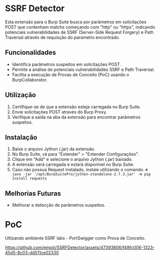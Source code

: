 # SSRF Detector

Esta extensão para o Burp Suite busca por parâmetros em solicitações POST que contenham matchs começando com "http" ou "https", indicando potenciais vulnerabilidades de SSRF (Server-Side Request Forgery) e Path Traversal através de requisção do parametro encontrado. 

## Funcionalidades

- Identifica parâmetros suspeitos em solicitações POST.
- Permite a análise de potenciais vulnerabilidades SSRF e Path Traversal.
- Facilita a execução de Provas de Conceito (PoC) usando o BurpCollaborator.

## Utilização

1. Certifique-se de que a extensão esteja carregada no Burp Suite.
2. Envie solicitações POST através do Burp Proxy.
3. Verifique a saída na aba da extensão para encontrar parâmetros suspeitos.

## Instalação

1. Baixe o arquivo Jython (.jar) da extensão.
2. No Burp Suite, vá para "Extender" > "Extender Configurações".
3. Clique em "Add" e selecione o arquivo Jython (.jar) baixado.
4. A extensão será carregada e estará disponível no Burp Suite.
5. Caso não possua Request instalado, instale utilizando o comando. `# java -jar '/opt/BurpSuitePro/jython-standalone-2.7.3.jar' -m pip install requests`

## Melhorias Futuras

- Melhorar a detecção de parâmetros suspeitos.

# PoC

Utlizando ambiente SSRF labs - PortSwigger como Prova de Conceito.

https://github.com/empiii/SSRFDetector/assets/47393806/f48fc006-1323-45d5-8c03-dd511ce02330

